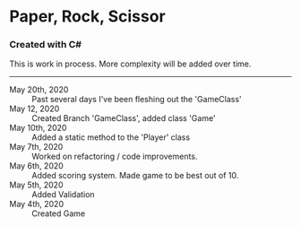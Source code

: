 # Paper, Rock, Scissor
### Created with C#

This is work in process.  More complexity will be added over time.

---
<dl>
<dt>May 20th, 2020</dt>
<dd>Past several days I've been fleshing out the 'GameClass'</dd>

<dt>May 12, 2020</dt>
<dd>Created Branch 'GameClass', added class 'Game' </dd>

<dt>May 10th, 2020</dt>
<dd>Added a static method to the 'Player' class</dd>

<dt>May 7th, 2020</dt>
<dd>Worked on refactoring / code improvements.</dd>

<dt>May 6th, 2020</dt>
<dd>Added scoring system.  Made game to be best out of 10.</dd>

<dt>May 5th, 2020</dt>
<dd>Added Validation</dd>

<dt>May 4th, 2020</dt>
<dd>Created Game</dd>
</dl>